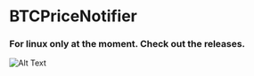 # BTCPriceNotifier

### For linux only at the moment. Check out the releases.

![Alt Text](https://media.giphy.com/media/vFKqnCdLPNOKc/giphy.gif)
